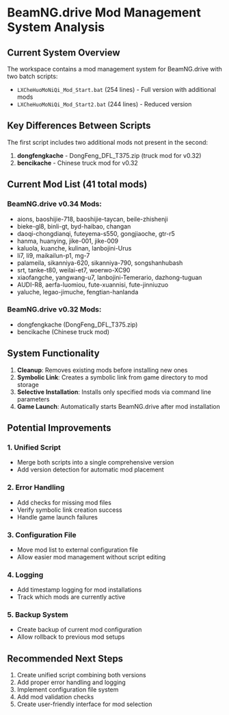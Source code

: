 # BeamNG.drive Mod Management System Analysis

## Current System Overview

The workspace contains a mod management system for BeamNG.drive with two batch scripts:

- `LXCheHuoMoNiQi_Mod_Start.bat` (254 lines) - Full version with additional mods
- `LXCheHuoMoNiQi_Mod_Start2.bat` (244 lines) - Reduced version

## Key Differences Between Scripts

The first script includes two additional mods not present in the second:
1. **dongfengkache** - DongFeng_DFL_T375.zip (truck mod for v0.32)
2. **bencikache** - Chinese truck mod for v0.32

## Current Mod List (41 total mods)

### BeamNG.drive v0.34 Mods:
- aions, baoshijie-718, baoshijie-taycan, beile-zhishenji
- bieke-gl8, binli-gt, byd-haibao, changan
- daoqi-chongdianqi, futeyema-s550, gongjiaoche, gtr-r5
- hanma, huanying, jike-001, jike-009
- kaluola, kuanche, kulinan, lanbojini-Urus
- li7, li9, maikailun-p1, mg-7
- palameila, sikanniya-620, sikanniya-790, songshanhubash
- srt, tanke-t80, weilai-et7, woerwo-XC90
- xiaofangche, yangwang-u7, lanbojini-Temerario, dazhong-tuguan
- AUDI-R8, aerfa-luomiou, fute-xuannisi, fute-jinniuzuo
- yaluche, legao-jimuche, fengtian-hanlanda

### BeamNG.drive v0.32 Mods:
- dongfengkache (DongFeng_DFL_T375.zip)
- bencikache (Chinese truck mod)

## System Functionality

1. **Cleanup**: Removes existing mods before installing new ones
2. **Symbolic Link**: Creates a symbolic link from game directory to mod storage
3. **Selective Installation**: Installs only specified mods via command line parameters
4. **Game Launch**: Automatically starts BeamNG.drive after mod installation

## Potential Improvements

### 1. Unified Script
- Merge both scripts into a single comprehensive version
- Add version detection for automatic mod placement

### 2. Error Handling
- Add checks for missing mod files
- Verify symbolic link creation success
- Handle game launch failures

### 3. Configuration File
- Move mod list to external configuration file
- Allow easier mod management without script editing

### 4. Logging
- Add timestamp logging for mod installations
- Track which mods are currently active

### 5. Backup System
- Create backup of current mod configuration
- Allow rollback to previous mod setups

## Recommended Next Steps

1. Create unified script combining both versions
2. Add proper error handling and logging
3. Implement configuration file system
4. Add mod validation checks
5. Create user-friendly interface for mod selection